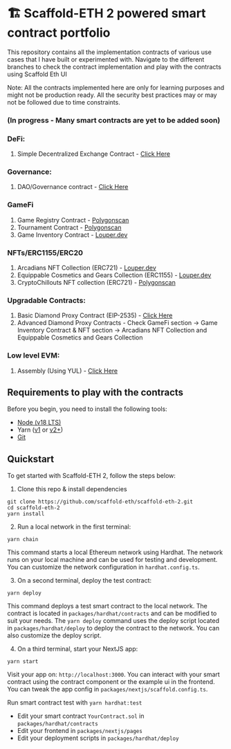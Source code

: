 # 🏗 Scaffold-ETH 2 powered smart contract portfolio

This repository contains all the implementation contracts of various use cases that I have built or experimented with. Navigate to the different branches to check the contract implementation and play with the contracts using Scaffold Eth UI

Note: All the contracts implemented here are only for learning purposes and might not be production ready.
All the security best practices may or may not be followed due to time constraints.

### (In progress - Many smart contracts are yet to be added soon)

### DeFi:

1. Simple Decentralized Exchange Contract - [Click Here](https://github.com/venkatesh16031999/DEX-Contract-Eth-Scafold-2/tree/defi/dex-smart-contract)

### Governance:

1. DAO/Governance contract - [Click Here](https://github.com/venkatesh16031999/Blockchain/tree/governance/DAO)

### GameFi

1. Game Registry Contract - [Polygonscan](https://polygonscan.com/address/0xef404c4a2365831e97d1a545678d069d4d2e5220)
2. Tournament Contract - [Polygonscan](https://polygonscan.com/address/0xb3f86580ec10a9168c51b98c52991c2a0332bb58)
3. Game Inventory Contract - [Louper.dev](https://louper.dev/diamond/0x40678c11AB8E35Af60C2B597F80157a61dFCa38B?network=polygon)

### NFTs/ERC1155/ERC20

1. Arcadians NFT Collection (ERC721) - [Louper.dev](https://louper.dev/diamond/0x40678c11AB8E35Af60C2B597F80157a61dFCa38B?network=polygon)
2. Equippable Cosmetics and Gears Collection (ERC1155) - [Louper.dev](https://louper.dev/diamond/0x12379B557eB3D05f2c453817C5e53290fc65Ce6e?network=polygon)
3. CryptoChillouts NFT collection (ERC721) - [Polygonscan](https://polygonscan.com/token/0xa200a54daed579fda6f5ed86de93047bd9d595d7)

### Upgradable Contracts:

1. Basic Diamond Proxy Contract (EIP-2535) - [Click Here](https://github.com/venkatesh16031999/Blockchain/tree/upgradable/diamond-proxy-contract) 
2. Advanced Diamond Proxy Contracts - Check GameFi section -> Game Inventory Contract & NFT section -> Arcadians NFT Collection and Equippable Cosmetics and Gears Collection

### Low level EVM:

1. Assembly (Using YUL) - [Click Here](https://github.com/venkatesh16031999/Blockchain/tree/EVM/Assembly)

## Requirements to play with the contracts

Before you begin, you need to install the following tools:

- [Node (v18 LTS)](https://nodejs.org/en/download/)
- Yarn ([v1](https://classic.yarnpkg.com/en/docs/install/) or [v2+](https://yarnpkg.com/getting-started/install))
- [Git](https://git-scm.com/downloads)

## Quickstart

To get started with Scaffold-ETH 2, follow the steps below:

1. Clone this repo & install dependencies

```
git clone https://github.com/scaffold-eth/scaffold-eth-2.git
cd scaffold-eth-2
yarn install
```

2. Run a local network in the first terminal:

```
yarn chain
```

This command starts a local Ethereum network using Hardhat. The network runs on your local machine and can be used for testing and development. You can customize the network configuration in `hardhat.config.ts`.

3. On a second terminal, deploy the test contract:

```
yarn deploy
```

This command deploys a test smart contract to the local network. The contract is located in `packages/hardhat/contracts` and can be modified to suit your needs. The `yarn deploy` command uses the deploy script located in `packages/hardhat/deploy` to deploy the contract to the network. You can also customize the deploy script.

4. On a third terminal, start your NextJS app:

```
yarn start
```

Visit your app on: `http://localhost:3000`. You can interact with your smart contract using the contract component or the example ui in the frontend. You can tweak the app config in `packages/nextjs/scaffold.config.ts`.

Run smart contract test with `yarn hardhat:test`

- Edit your smart contract `YourContract.sol` in `packages/hardhat/contracts`
- Edit your frontend in `packages/nextjs/pages`
- Edit your deployment scripts in `packages/hardhat/deploy`
